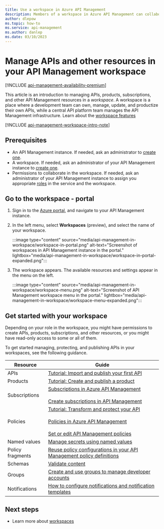 ```yaml
---
title: Use a workspace in Azure API Management
description: Members of a workspace in Azure API Management can collaborate to manage and productize their own APIs.
author: dlepow
ms.topic: how-to
ms.service: api-management
ms.author: danlep
ms.date: 03/10/2023
---
```


# Manage APIs and other resources in your API Management workspace

[!INCLUDE [api-management-availability-premium](../../includes/api-management-availability-premium.md)]

This article is an introduction to managing APIs, products, subscriptions, and other API Management resources in a *workspace*. A workspace is a place where a development team can own, manage, update, and productize their own APIs, while a central API platform team manages the API Management infrastructure. Learn about the [workspace features](workspaces-overview.md)

[!INCLUDE [api-management-workspace-intro-note](../../includes/api-management-workspace-intro-note.md)]

## Prerequisites

* An API Management instance. If needed, ask an administrator to [create one](get-started-create-service-instance.md).
* A workspace. If needed, ask an administrator of your API Management instance to [create one](how-to-create-workspace.md).
* Permissions to collaborate in the workspace. If needed, ask an administrator of your API Management instance to assign you appropriate [roles](api-management-role-based-access-control.md#built-in-workspace-roles) in the service and the workspace.

## Go to the workspace - portal

1. Sign in to the [Azure portal](https://portal.azure.com), and navigate to your API Management instance.

1. In the left menu, select **Workspaces** (preview), and select the name of your workspace.

    :::image type="content" source="media/api-management-in-workspace/workspace-in-portal.png" alt-text="Screenshot of workspaces in API Management instance in the portal." lightbox="media/api-management-in-workspace/workspace-in-portal-expanded.png":::
    
1. The workspace appears. The available resources and settings appear in the menu on the left.

    :::image type="content" source="media/api-management-in-workspace/workspace-menu.png" alt-text="Screenshot of API Management workspace menu in the portal." lightbox="media/api-management-in-workspace/workspace-menu-expanded.png":::


## Get started with your workspace

Depending on your role in the workspace, you might have permissions to create APIs, products, subscriptions, and other resources, or you might have read-only access to some or all of them.

To get started managing, protecting, and publishing APIs in your workspaces, see the following guidance.



|Resource  |Guide  |
|---------|---------|
|APIs     |   [Tutorial: Import and publish your first API](import-and-publish.md)      |
|Products     |   [Tutorial: Create and publish a product](api-management-howto-add-products.md)      |
|Subscriptions     | [Subscriptions in Azure API Management](api-management-subscriptions.md)<br/><br/>[Create subscriptions in API Management](api-management-howto-create-subscriptions.md)        |
|Policies     |  [Tutorial: Transform and protect your API](transform-api.md)<br/><br/>[Policies in Azure API Management](api-management-howto-policies.md)<br/><br/>[Set or edit API Management policies](set-edit-policies.md)       |
|Named values     | [Manage secrets using named values](api-management-howto-properties.md)        |
|Policy fragments     |  [Reuse policy configurations in your API Management policy definitions](policy-fragments.md)       |
| Schemas | [Validate content](validate-content-policy.md) |
| Groups | [Create and use groups to manage developer accounts](api-management-howto-create-groups.md)
| Notifications | [How to configure notifications and notification templates](api-management-howto-configure-notifications.md)



## Next steps

* Learn more about [workspaces](workspaces-overview.md)

